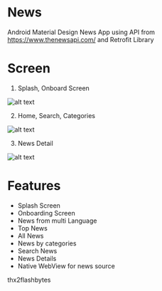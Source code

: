 # News
Android Material Design News App using API from https://www.thenewsapi.com/ and Retrofit Library

# Screen

   1. Splash, Onboard Screen
   
   
   ![alt text](https://github.com/jeanclaudesoft/FlashBytes-Android-News-App/blob/master/onboard.png "Splash, OnBoard")
   
   
   2. Home, Search, Categories


   ![alt text](https://github.com/jeanclaudesoft/FlashBytes-Android-News-App/blob/master/search.png "Home, Search, Categories")
   
  
  3. News Detail

   ![alt text](https://github.com/jeanclaudesoft/FlashBytes-Android-News-App/blob/master/news.png "Details")



# Features
   - Splash Screen
   - Onboarding Screen
   - News from multi Language
   - Top News
   - All News
   - News by categories
   - Search News
   - News Details
   - Native WebView for news source

thx2flashbytes

